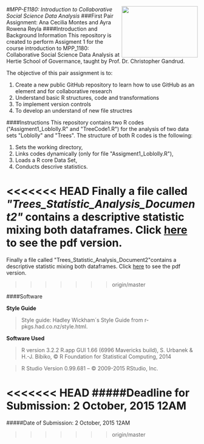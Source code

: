 ﻿
[<img src="https://www.hertie-school.org/uploads/pics/HSG_Logo_rgb_33c6f5.jpg" align="right" height="135" width ="200"/>](http://www.hertie-school.org/)
<i>
#MPP-E1180: Introduction to Collaborative Social Science Data Analysis
</i>
###First Pair Assignment: Ana Cecilia Montes and Ayra Rowena Reyla 
####Introduction and Background Information
This repository is created to perform Assigment 1 for the course introduction to MPP_1180: Collaborative Social Science Data Analysis at Hertie School of Govermance, taught by Prof. Dr. Christopher Gandrud. 

The objective of this pair assignment is to:

1. Create a new public GitHub repository to learn how to use GitHub as an element and for collaborative research
2. Understand basic R structures, code and transformations
3. To implement version controls
4. To develop an understand of new file structres

####Instructions
This repository contains two R codes ("Assigment1_Loblolly.R" and "TreeCode1.R") for the analysis of two data sets "Loblolly" and "Trees". The structure of both R codes is the following:

1. Sets the working directory,
2. Links  codes dynamically (only for file "Assigment1_Loblolly.R"),
3. Loads a R core Data Set, 
4. Conducts descrive statistics.

<<<<<<< HEAD
Finally a file called <i>"Trees_Statistic_Analysis_Document2" </i> contains a descriptive statistic mixing both dataframes. Click [here](https://github.com/ARowena/Assignment1MontesReyla-/blob/master/Trees_Statistic_Analysis_Document2.pdf) to see the pdf version.
=======
Finally a file called "Trees_Statistic_Analysis_Document2"contains a descriptive statistic mixing both dataframes.
Click [here](https://github.com/ARowena/Assignment1MontesReyla-/blob/master/Trees_Statistic_Analysis_Document2.pdf) to see the pdf version.
>>>>>>> origin/master

####Software

**Style Guide**
>Style guide: Hadley Wickham´s Style Guide from r-pkgs.had.co.nz/style.html.

**Software Used**
>R version 3.2.2 R.app GUI 1.66 (6996 Mavericks build), S. Urbanek & H.-J. Bibiko, © R Foundation for Statistical Computing, 2014

>R Studio Version 0.99.681 – © 2009-2015 RStudio, Inc.

<<<<<<< HEAD
#####Deadline for Submission:
**2 October, 2015 12AM** 
=======
#####Date of Submission:
2 October, 2015 12AM
>>>>>>> origin/master
